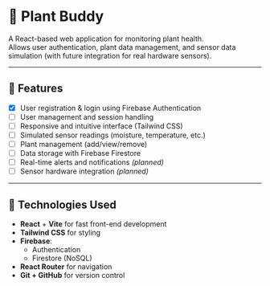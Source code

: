 # 🌿 Plant Buddy

A React-based web application for monitoring plant health.  
Allows user authentication, plant data management, and sensor data simulation (with future integration for real hardware sensors).

---

## 🚀 Features

- [x] User registration & login using Firebase Authentication
- [ ] User management and session handling
- [ ] Responsive and intuitive interface (Tailwind CSS)
- [ ] Simulated sensor readings (moisture, temperature, etc.)
- [ ] Plant management (add/view/remove)
- [ ] Data storage with Firebase Firestore
- [ ] Real-time alerts and notifications *(planned)*
- [ ] Sensor hardware integration *(planned)*

---

## 🧰 Technologies Used

- **React** + **Vite** for fast front-end development
- **Tailwind CSS** for styling
- **Firebase**:
  - Authentication
  - Firestore (NoSQL)
- **React Router** for navigation
- **Git + GitHub** for version control
